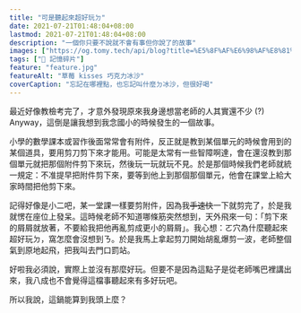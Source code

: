 ```yaml
---
title: "可是聽起來超好玩ㄉ"
date: 2021-07-21T01:48:04+08:00
lastmod: 2021-07-21T01:48:04+08:00
description: "一個你只要不說就不會有事但你說了的故事"
images: ["https://og.tomy.tech/api/blog?title=%E5%8F%AF%E6%98%AF%E8%81%BD%E8%B5%B7%E4%BE%86%E8%B6%85%E5%A5%BD%E7%8E%A9"]
tags: ["🧩 記憶碎片"]
feature: "feature.jpg"
featureAlt: "草莓 kisses 巧克力冰沙"
coverCaption: "忘記在哪裡點，也忘記叫什麼ㄉ冰沙，但很好喝"
---
```


最近好像教檢考完了，才意外發現原來我身邊想當老師的人其實還不少 (?) Anyway，這倒是讓我想到我念國小的時候發生的一個故事。

小學的數學課本或習作後面常常會有附件，反正就是教到某個單元的時候會用到的某個道具，要用剪刀剪下來才能用。可能是太常有一些智障啊達，會在還沒教到那個單元就把那個附件剪下來玩，然後玩一玩就玩不見。於是那個時候我們老師就統一規定：不准提早把附件剪下來，要等到他上到那個那個單元，他會在課堂上給大家時間把他剪下來。

記得好像是小二吧，某一堂課一樣要剪附件，因為我~~手速快~~一下就剪完了，於是我就愣在座位上發呆。這時候老師不知道哪條筋突然想到，天外飛來一句：「剪下來的屑屑就放著，不要給我把他再亂剪成更小的屑屑」。我心想：ㄛ穴為什麼聽起來超好玩ㄉ，窩怎麼會沒想到ㄋ。於是我馬上拿起剪刀開始胡亂爆剪一波，老師整個氣到原地起飛，把我叫去門口罰站。

好啦我必須說，實際上並沒有那麼好玩。但要不是因為這點子是從老師嘴巴裡講出來，我八成也不會覺得這檔事聽起來有多好玩吧。

所以我說，這鍋能算到我頭上麼？
